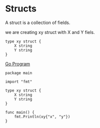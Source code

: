 

# Structs
A struct is a collection of fields.


we are creating xy struct with X and Y fiels.
```
type xy struct {
	X string
	Y string
}
```
[Go Program](https://play.golang.org/p/ffvPEWNpNvW) 
```
package main

import "fmt"

type xy struct {
	X string
	Y string
}

func main() {
	fmt.Println(xy{"x", "y"})
}
```
